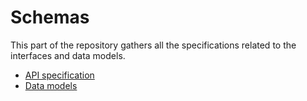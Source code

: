 # Schemas

This part of the repository gathers all the specifications related to the interfaces and data models.

- [API specification](./api-schemas/README.md)
- [Data models](./xsd/README.md)